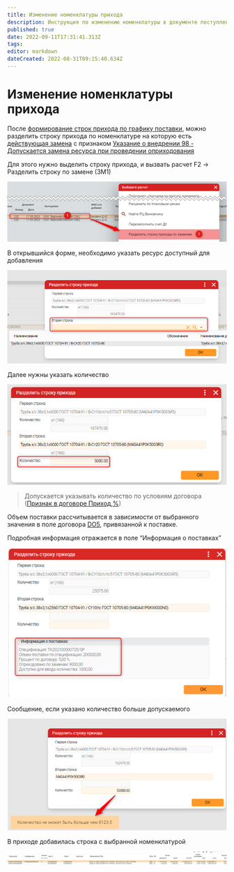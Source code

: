 ```yaml
---
title: Изменение номенклатуры прихода
description: Инструкция по изменению номенклатуры в документе поступления
published: true
date: 2022-09-11T17:31:41.313Z
tags: 
editor: markdown
dateCreated: 2022-08-31T09:15:40.634Z
---
```


# Изменение номенклатуры прихода

После [формирование строк прихода по графику поставки](./), можно разделить строку прихода по номенклатуре на которую есть [действующая замена](../../../pdm/zameny/karta-operativnykh-zamen.md) с признаком [Указание о внедрении 98 - Допускается замена ресурса при проведении оприходования](../../../upravlenie-mdm/prostye-spravochniki/tiv.md)

Для этого нужно выделить строку прихода, и вызвать расчет F2 -> Разделить строку по замене (ЗМ1)

![](<../../../assets/image (1026).png>)

В открывшийся форме, необходимо указать ресурс доступный для добавления

![](<../../../assets/1 (76)1.png>)

Далее нужны указать количество

![](<../../../assets/2 (58)1.png>)

>Допускается указывать количество по условиям договора ([Признак в договоре Приход,%](../../../kontraktno-dogovornoi-uchet/sozdanie-dokumentov/dogovora-i-dopolnitelnye-soglasheniya.md#zakladka-dopolnitelno))

Объем поставки рассчитывается в зависимости от выбранного значения в поле договора [DO5](../../../upravlenie-mdm/prostye-spravochniki/do5.md), привязанной к поставке.

Подробная информация отражается в поле “Информация о поставках”

![](<../../../assets/image (1045).png>)

Сообщение, если указано количество больше допускаемого

![](<../../../assets/image (1011).png>)

В приходе добавилась строка с выбранной номенклатурой

![](<../../../assets/4 (37)1.png>)
